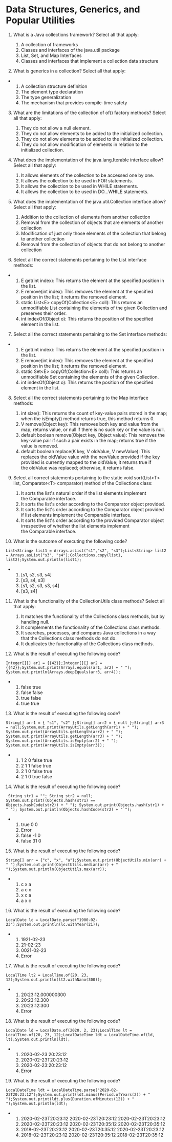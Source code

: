 

Data Structures, Generics, and Popular Utilities
================================================

1.  What is a Java collections framework? Select all that apply:
    1.  A collection of frameworks
    2.  Classes and interfaces of the java.util package
    3.  List, Set, and Map Interfaces
    4.  Classes and interfaces that implement a collection data
        structure

2.  What is generics in a collection? Select all that apply:

-   1.  A collection structure definition
    2.  The element type declaration
    3.  The type generalization
    4.  The mechanism that provides compile-time safety

3.  What are the limitations of the collection of of() factory methods?
    Select all that apply:
    1.  They do not allow a null element.
    2.  They do not allow elements to be added to the initialized
        collection.
    3.  They do not allow elements to be added to the initialized
        collection.
    4.  They do not allow modification of elements in relation to the
        initialized collection.

4.  What does the implementation of the java.lang.Iterable interface
    allow? Select all that apply:
    1.  It allows elements of the collection to be accessed one by one.
    2.  It allows the collection to be used in FOR statements.
    3.  It allows the collection to be used in WHILE statements.
    4.  It allows the collection to be used in DO...WHILE statements.

5.  What does the implementation of the java.util.Collection interface
    allow? Select all that apply:
    1.  Addition to the collection of elements from another collection
    2.  Removal from the collection of objects that are elements of
        another collection
    3.  Modification of just only those elements of the collection that
        belong to another collection
    4.  Removal from the collection of objects that do not belong to
        another collection

6.  Select all the correct statements pertaining to the List interface
    methods:

-   1.  E get(int index): This returns the element at the specified
        position in the list.
    2.  E remove(int index): This removes the element at the specified
        position in the list; it returns the removed element.
    3.  static List\<E\> copyOf(Collection\<E\> coll): This returns an
        unmodifiable List containing the elements of the
        given Collection and preserves their order.
    4.  int indexOf(Object o): This returns the position of the
        specified element in the list.

7.  Select all the correct statements pertaining to the Set interface
    methods:

-   1.  E get(int index): This returns the element at the specified
        position in the list.
    2.  E remove(int index): This removes the element at the specified
        position in the list; it returns the removed element.
    3.  static Set\<E\> copyOf(Collection\<E\> coll): This returns an
        unmodifiable Set containing the elements of the
        given Collection.
    4.  int indexOf(Object o): This returns the position of the
        specified element in the list.

8.  Select all the correct statements pertaining to the Map interface
    methods:
    1.  int size(): This returns the count of key-value pairs stored in
        the map; when the isEmpty() method returns true, this method
        returns 0.
    2.  V remove(Object key): This removes both key and value from the
        map; returns value, or null if there is no such key or the value
        is null.
    3.  default boolean remove(Object key, Object value): This removes
        the key-value pair if such a pair exists in the map;
        returns true if the value is removed.
    4.  default boolean replace(K key, V oldValue, V newValue): This
        replaces the oldValue value with the newValue provided if the
        key provided is currently mapped to the oldValue; it
        returns true if the oldValue was replaced; otherwise, it
        returns false.

9.  Select all correct statements pertaining to the static void
    sort(List\<T\> list, Comparator\<T\> comparator) method of
    the Collections class:
    1.  It sorts the list's natural order if the list elements implement
        the Comparable interface.
    2.  It sorts the list's order according to the Comparator object
        provided.
    3.  It sorts the list's order according to the Comparator object
        provided if list elements implement the Comparable interface.
    4.  It sorts the list's order according to the
        provided Comparator object irrespective of whether the list
        elements implement the Comparable interface.

10. What is the outcome of executing the following code?

```
List<String> list1 = Arrays.asList("s1","s2", "s3");List<String> list2 = Arrays.asList("s3", "s4");Collections.copy(list1, list2);System.out.println(list1);    
```

-   1.  [s1, s2, s3, s4]
    2.  [s3, s4, s3]
    3.  [s1, s2, s3, s3, s4]
    4.  [s3, s4]

11. What is the functionality of the CollectionUtils class methods?
    Select all that apply:
    1.  It matches the functionality of the Collections class methods,
        but by handling null.
    2.  It complements the functionality of the Collections class
        methods.
    3.  It searches, processes, and compares Java collections in a way
        that the Collections class methods do not do.
    4.  It duplicates the functionality of the Collections class
        methods.

12. What is the result of executing the following code?

```
Integer[][] ar1 = {{42}};Integer[][] ar2 = {{42}};System.out.print(Arrays.equals(ar1, ar2) + " "); System.out.println(Arrays.deepEquals(arr3, arr4)); 
```

-   1.  false true
    2.  false false
    3.  true false
    4.  true true

13. What is the result of executing the following code?

```
String[] arr1 = { "s1", "s2" };String[] arr2 = { null };String[] arr3 = null;System.out.print(ArrayUtils.getLength(arr1) + " "); System.out.print(ArrayUtils.getLength(arr2) + " "); System.out.print(ArrayUtils.getLength(arr3) + " "); System.out.print(ArrayUtils.isEmpty(arr2) + " "); System.out.print(ArrayUtils.isEmpty(arr3));
```

-   1.  1 2 0 false true
    2.  2 1 1 false true
    3.  2 1 0 false true
    4.  2 1 0 true false

14. What is the result of executing the following code?

```
 String str1 = ""; String str2 = null; System.out.print((Objects.hash(str1) ==                    Objects.hashCode(str2)) + " "); System.out.print(Objects.hash(str1) + " "); System.out.println(Objects.hashCode(str2) + " "); 
```

-   1.  true 0 0
    2.  Error
    3.  false -1 0
    4.  false 31 0

15. What is the result of executing the following code?

```
String[] arr = {"c", "x", "a"};System.out.print(ObjectUtils.min(arr) + " ");System.out.print(ObjectUtils.median(arr) + " ");System.out.println(ObjectUtils.max(arr));
```

-   1.  c x a
    2.  a c x
    3.  x c a
    4.  a x c

16. What is the result of executing the following code?

```
LocalDate lc = LocalDate.parse("1900-02-23");System.out.println(lc.withYear(21)); 
```

-   1.  1921-02-23
    2.  21-02-23
    3.  0021-02-23
    4.  Error

17. What is the result of executing the following code?

```
LocalTime lt2 = LocalTime.of(20, 23, 12);System.out.println(lt2.withNano(300));      
```

-   1.  20:23:12.000000300
    2.  20:23:12.300
    3.  20:23:12:300
    4.  Error

18. What is the result of executing the following code?

```
LocalDate ld = LocalDate.of(2020, 2, 23);LocalTime lt = LocalTime.of(20, 23, 12);LocalDateTime ldt = LocalDateTime.of(ld, lt);System.out.println(ldt);                
```

-   1.  2020-02-23 20:23:12
    2.  2020-02-23T20:23:12
    3.  2020-02-23:20:23:12
    4.  Error

19. What is the result of executing the following code?

```
LocalDateTime ldt = LocalDateTime.parse("2020-02-23T20:23:12");System.out.print(ldt.minus(Period.ofYears(2)) + " ");System.out.print(ldt.plus(Duration.ofMinutes(12)) + " ");System.out.println(ldt);
```

-   1.  2020-02-23T20:23:12 2020-02-23T20:23:12 2020-02-23T20:23:12
    2.  2020-02-23T20:23:12 2020-02-23T20:35:12 2020-02-23T20:35:12
    3.  2018-02-23T20:23:12 2020-02-23T20:35:12 2020-02-23T20:23:12
    4.  2018-02-23T20:23:12 2020-02-23T20:35:12 2018-02-23T20:35:12
